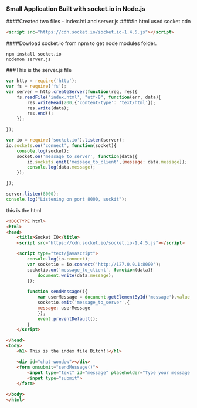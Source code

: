 ### Small Application Built with socket.io in Node.js 
####Created two files - index.htl and server.js
####In html used socket cdn
```html
<script src="https://cdn.socket.io/socket.io-1.4.5.js"></script>
```
####Dowload socket.io from npm to get node modules folder.
```
npm install socket.io
nodemon server.js   

```
###This is the server.js file
```js
var http = require('http');
var fs = require('fs');
var server = http.createServer(function(req, res){
	fs.readFile('index.html', "utf-8", function(err, data){
		res.writeHead(200,{'content-type': 'text/html'});
		res.write(data);
		res.end();
	});

});

var io = require('socket.io').listen(server);
io.sockets.on('connect', function(socket){
	console.log(socket);
	socket.on('message_to_server', function(data){
		io.sockets.emit('message_to_client',{message: data.message});
		console.log(data.message);
	});

});

server.listen(8000);
console.log("Listening on port 8000, suckit");
```

this is the html
```html
<!DOCTYPE html>
<html>
<head>
	<title>Socket IO</title>
	<script src="https://cdn.socket.io/socket.io-1.4.5.js"></script>

	<script type="text/javascript">
		console.log(io.connect);
		var socketio = io.connect('http://127.0.0.1:8000');
		socketio.on('message_to_client', function(data){
			document.write(data.message);
		});
		
		function sendMessage(){
			var userMessage = document.getElementById('message').value;
			socketio.emit('message_to_server',{
			message: userMessage
			});
			event.preventDefault();
		}
	</script>

</head>
<body>
	<h1> This is the index file Bitch!!</h1>

	<div id="chat-wondow"></div>
	<form onsubmit="sendMessage()">
		<input type="text" id="message" placeholder="Type your message here">
		<input type="submit">
	</form>
	
</body>
</html>
```
